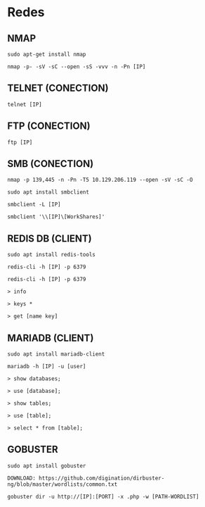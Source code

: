 # Redes
## NMAP
```
sudo apt-get install nmap
```
```
nmap -p- -sV -sC --open -sS -vvv -n -Pn [IP]
```
## TELNET (CONECTION)
```
telnet [IP]
```
## FTP (CONECTION)
```
ftp [IP]
```
## SMB (CONECTION)
```
nmap -p 139,445 -n -Pn -T5 10.129.206.119 --open -sV -sC -O
```
```
sudo apt install smbclient
```
```
smbclient -L [IP]
```
```
smbclient '\\[IP]\[WorkShares]'
```
## REDIS DB (CLIENT)
```
sudo apt install redis-tools
```
```
redis-cli -h [IP] -p 6379
```
```
redis-cli -h [IP] -p 6379
```
```
> info
```
```
> keys *
```
```
> get [name key]
```
## MARIADB (CLIENT)
```
sudo apt install mariadb-client
```
```
mariadb -h [IP] -u [user]
```
```
> show databases;
```
```
> use [database];
```
```
> show tables;
```
```
> use [table];
```
```
> select * from [table];
```
## GOBUSTER
```
sudo apt install gobuster 
```
```
DOWNLOAD: https://github.com/digination/dirbuster-ng/blob/master/wordlists/common.txt
```
```
gobuster dir -u http://[IP]:[PORT] -x .php -w [PATH-WORDLIST]
```
